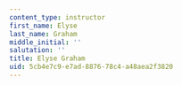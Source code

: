 ```yaml
---
content_type: instructor
first_name: Elyse
last_name: Graham
middle_initial: ''
salutation: ''
title: Elyse Graham
uid: 5cb4e7c9-e7ad-8876-78c4-a48aea2f3820
---
```

